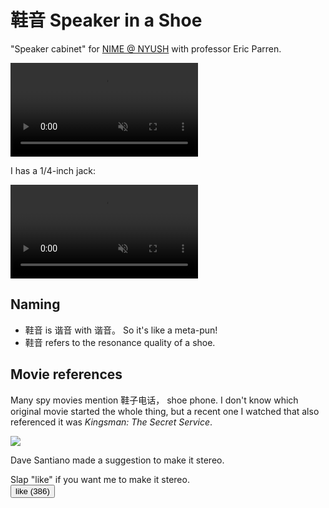 # 鞋音 Speaker in a Shoe
"Speaker cabinet" for [NIME @ NYUSH](https://wp.nyu.edu/shanghai-ima-nime/) with professor Eric Parren.  

<video loop autoplay muted>
  <source src="rotate.mp4" type="video/mp4">
  <img src='overall.jpg' />
</video>

I has a 1/4-inch jack:  

<video loop autoplay muted>
  <source src="click.mp4" type="video/mp4">
</video>

## Naming
- 鞋音 is 谐音 with 谐音。 So it's like a meta-pun!  
- 鞋音 refers to the resonance quality of a shoe.  

## Movie references
Many spy movies mention 鞋子电话， shoe phone. I don't know which original movie started the whole thing, but a recent one I watched that also referenced it was *Kingsman: The Secret Service*.  

<img src='phone.jpg' />

Dave Santiano made a suggestion to make it stereo.  

Slap "like" if you want me to make it stereo.  
<button onclick="alert('Error: not enough shoe');">like (386)</button>  
